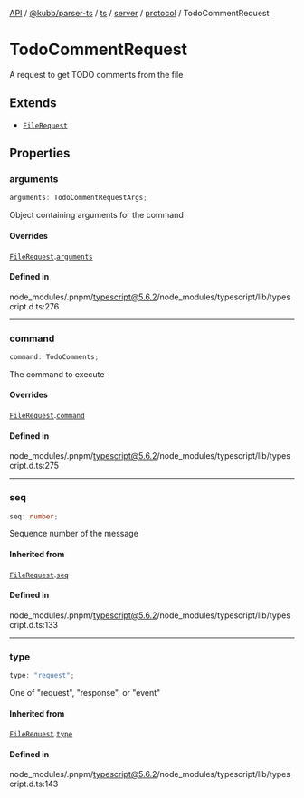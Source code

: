 [API](../../../../../../../../../packages.md) / [@kubb/parser-ts](../../../../../../../index.md) / [ts](../../../../../index.md) / [server](../../../index.md) / [protocol](../index.md) / TodoCommentRequest

# TodoCommentRequest

A request to get TODO comments from the file

## Extends

- [`FileRequest`](FileRequest.md)

## Properties

### arguments

```ts
arguments: TodoCommentRequestArgs;
```

Object containing arguments for the command

#### Overrides

[`FileRequest`](FileRequest.md).[`arguments`](FileRequest.md#arguments)

#### Defined in

node\_modules/.pnpm/typescript@5.6.2/node\_modules/typescript/lib/typescript.d.ts:276

***

### command

```ts
command: TodoComments;
```

The command to execute

#### Overrides

[`FileRequest`](FileRequest.md).[`command`](FileRequest.md#command)

#### Defined in

node\_modules/.pnpm/typescript@5.6.2/node\_modules/typescript/lib/typescript.d.ts:275

***

### seq

```ts
seq: number;
```

Sequence number of the message

#### Inherited from

[`FileRequest`](FileRequest.md).[`seq`](FileRequest.md#seq)

#### Defined in

node\_modules/.pnpm/typescript@5.6.2/node\_modules/typescript/lib/typescript.d.ts:133

***

### type

```ts
type: "request";
```

One of "request", "response", or "event"

#### Inherited from

[`FileRequest`](FileRequest.md).[`type`](FileRequest.md#type)

#### Defined in

node\_modules/.pnpm/typescript@5.6.2/node\_modules/typescript/lib/typescript.d.ts:143
